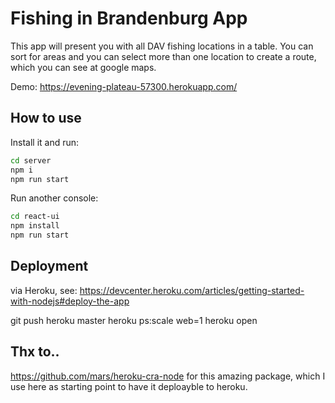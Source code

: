 # Fishing in Brandenburg App
This app will present you with all DAV fishing locations in a table.
You can sort for areas and you can select more than one location to 
create a route, which you can see at google maps.

Demo: https://evening-plateau-57300.herokuapp.com/

## How to use

Install it and run:

```bash
cd server
npm i
npm run start
```

Run another console:

```bash
cd react-ui
npm install
npm run start
```

## Deployment
via Heroku, see: https://devcenter.heroku.com/articles/getting-started-with-nodejs#deploy-the-app

git push heroku master
heroku ps:scale web=1
heroku open

## Thx to..
https://github.com/mars/heroku-cra-node for this amazing package, which I use here as starting point to have it deploayble to heroku.